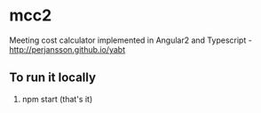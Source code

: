 # mcc2
Meeting cost calculator implemented in Angular2 and Typescript - http://perjansson.github.io/yabt

## To run it locally
1. npm start (that's it)
